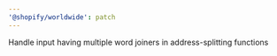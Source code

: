 ```yaml
---
'@shopify/worldwide': patch
---
```


Handle input having multiple word joiners in address-splitting functions
